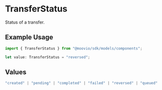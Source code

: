 # TransferStatus

Status of a transfer.

## Example Usage

```typescript
import { TransferStatus } from "@moovio/sdk/models/components";

let value: TransferStatus = "reversed";
```

## Values

```typescript
"created" | "pending" | "completed" | "failed" | "reversed" | "queued" | "canceled"
```